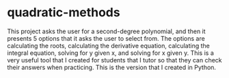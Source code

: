 # quadratic-methods
This project asks the user for a second-degree polynomial, and then it presents 5 options that it asks the user to select from. The options are calculating the roots, calculating the derivative equation, calculating the integral equation, solving for y given x, and solving for x given y. This is a very useful tool that I created for students that I tutor so that they can check their answers when practicing. This is the version that I created in Python.
